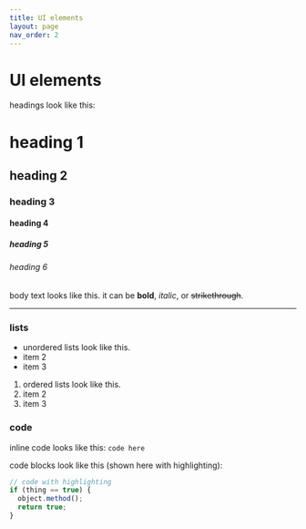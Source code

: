 ```yaml
---
title: UI elements
layout: page
nav_order: 2
---
```

# UI elements
headings look like this:

# heading 1
## heading 2
### heading 3
#### heading 4
##### heading 5
###### heading 6

body text looks like this. it can be **bold**, *italic*, or <s>strikethrough</s>.

---

### lists
- unordered lists look like this.
- item 2
- item 3

1. ordered lists look like this.
2. item 2
3. item 3

### code
inline code looks like this: `code here`

code blocks look like this (shown here with highlighting):
```js
// code with highlighting
if (thing == true) {
  object.method();
  return true;
}
```
